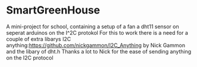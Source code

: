 # SmartGreenHouse
A mini-project for school, containing a setup of a fan a dht11 sensor on seperat arduinos on the I^2C protokol 
For this to work there is a need for a couple of extra libarys I2C anything:https://github.com/nickgammon/I2C_Anything by Nick Gammon and the libary of dht.h
Thanks a lot to Nick for the ease of sending anything on the I2C protocol
